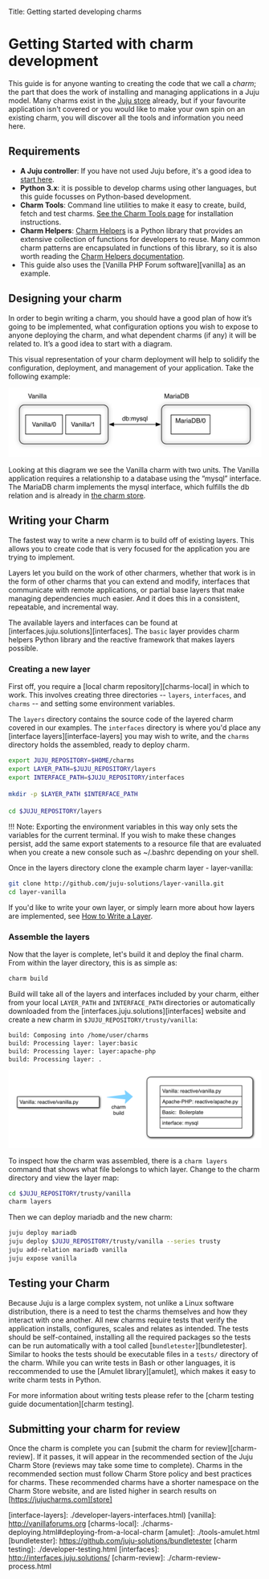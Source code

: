 Title: Getting started developing charms  

# Getting Started with charm development

This guide is for anyone wanting to creating the code that we call
 a _charm_; the part that does the work of installing and managing 
applications in a Juju model. Many charms exist in the 
[Juju store][store] already, but if your favourite application
isn't covered or you would like to make your own spin on an existing
charm, you will discover all the tools and information you need here.

## Requirements

  - **A Juju controller**: If you have not used Juju before, it's 
  a good idea to [start here][getting-started].
  - **Python 3.x**: it is possible to develop charms using other languages, 
  but this guide focusses on Python-based development.
  - **Charm Tools**: Command line utilities to make it easy to create,
  build, fetch and test charms. [See the Charm Tools page][charm-tools]
  for installation instructions.
  - **Charm Helpers**: [Charm Helpers][charm-helpers] is a Python library
  that provides an extensive collection of functions for developers to
  reuse. Many common charm patterns are encapsulated in functions of this
  library, so it is also worth reading the 
  [Charm Helpers documentation][charm-helper-docs].
  - This guide also uses the [Vanilla PHP Forum software][vanilla] as an 
  example.


## Designing your charm

In order to begin writing a charm, you should have a good plan of how it’s
going to be implemented, what configuration options you wish to expose to anyone
deploying the charm, and what dependent charms (if any) it will be related to.
It’s a good idea to start with a diagram.

This visual representation of your charm deployment will help to solidify the
configuration, deployment, and management of your application. Take the
following example:

![Charm Design Diagram](./media/vanilla-planning.png)

Looking at this diagram we see the Vanilla charm with two units. The Vanilla
application requires a relationship to a database using the “mysql” interface.
The MariaDB charm implements the mysql interface, which fulfills the db relation
and is already in [the charm store](https://jujucharms.com/mariadb).

## Writing your Charm

The fastest way to write a new charm is to build off of existing layers. This
allows you to create code that is very focused for the application you are
trying to implement.

Layers let you build on the work of other charmers, whether that work is in the
form of other charms that you can extend and modify, interfaces that communicate
with remote applications, or partial base layers that make managing dependencies
much easier. And it does this in a consistent, repeatable, and incremental way.

The available layers and interfaces can be found at
[interfaces.juju.solutions][interfaces]. The `basic`
layer provides charm helpers Python library and the reactive framework that
makes layers possible.


### Creating a new layer

First off, you require a [local charm repository][charms-local] in
which to work. This involves creating three directories -- `layers`,
`interfaces`, and `charms` -- and setting some environment variables.

The `layers` directory contains the source code of the layered charm covered in
our examples. The `interfaces` directory is where you'd place any
[interface layers][interface-layers]
you may wish to write, and the `charms` directory holds the assembled,
ready to deploy charm.

```bash
export JUJU_REPOSITORY=$HOME/charms
export LAYER_PATH=$JUJU_REPOSITORY/layers
export INTERFACE_PATH=$JUJU_REPOSITORY/interfaces

mkdir -p $LAYER_PATH $INTERFACE_PATH

cd $JUJU_REPOSITORY/layers
```

!!! Note: Exporting the environment variables in this way only sets the
variables for the current terminal. If you wish to make these changes persist,
add the same export statements to a resource file that are evaluated when you
create a new console such as ~/.bashrc depending on your shell.

Once in the layers directory clone the example charm layer - layer-vanilla:

```bash
git clone http://github.com/juju-solutions/layer-vanilla.git
cd layer-vanilla
```

If you'd like to write your own layer, or simply learn more about how
layers are implemented, see [How to Write a
Layer](./developer-layer-example.html).

### Assemble the layers

Now that the layer is complete, let's build it and deploy the final charm. From
within the layer directory, this is as simple as:  

```bash
charm build
```

Build will take all of the layers and interfaces included by your charm, either
from your local `LAYER_PATH` and `INTERFACE_PATH` directories or automatically
downloaded from the [interfaces.juju.solutions][interfaces] website
and create a new charm in `$JUJU_REPOSITORY/trusty/vanilla`:

```
build: Composing into /home/user/charms
build: Processing layer: layer:basic
build: Processing layer: layer:apache-php
build: Processing layer: .
```

![Charm layer diagram](./media/vanilla-layers.png)

To inspect how the charm was assembled, there is a `charm layers` command that
shows what file belongs to which layer. Change to the charm directory and view
the layer map:  

```bash
cd $JUJU_REPOSITORY/trusty/vanilla
charm layers
```

Then we can deploy mariadb and the new charm:

```bash
juju deploy mariadb
juju deploy $JUJU_REPOSITORY/trusty/vanilla --series trusty
juju add-relation mariadb vanilla
juju expose vanilla
```

## Testing your Charm

Because Juju is a large complex system, not unlike a Linux software
distribution, there is a need to test the charms themselves and how they
interact with one another. All new charms require tests that verify the
application installs, configures, scales and relates as intended. The tests
should be self-contained, installing all the required packages so the tests can
be run automatically with a tool called
[`bundletester`][bundletester]. Similar to
hooks the tests should be executable files in a `tests/` directory of the charm.
While you can write tests in Bash or other languages, it is reccommended to
use the [Amulet library][amulet], which makes it easy to write charm
tests in Python.

For more information about writing tests please refer to the
[charm testing guide documentation][charm testing].

## Submitting your charm for review

Once the charm is complete you can 
[submit the charm for review][charm-review].
If it passes, it will appear in the recommended section of the 
Juju Charm Store (reviews may take some time to complete). Charms in the recommended
section must follow Charm Store policy and best practices for charms. These
recommended charms have a shorter namespace on the Charm Store website, and are
listed higher in search results on [https://jujucharms.com][store]

[store]:              https://jujucharms.com/
[getting-started]:    ./getting-started.html 
[charm-tools]:        ./tools-charm-tools.html
[charm-helpers]:      ./tools-charm-helpers.html
[charm-helper-docs]:  http://pythonhosted.org/charmhelpers/
[interface-layers]:   ./developer-layers-interfaces.html) 
[vanilla]:            http://vanillaforums.org
[charms-local]:       ./charms-deploying.html#deploying-from-a-local-charm
[amulet]:             ./tools-amulet.html
[bundletester]:       https://github.com/juju-solutions/bundletester
[charm testing]:      ./developer-testing.html
[interfaces]:         http://interfaces.juju.solutions/
[charm-review]: ./charm-review-process.html
